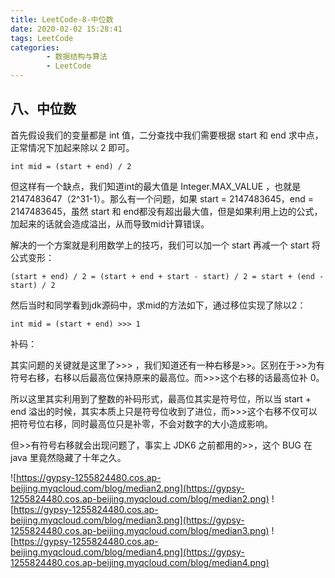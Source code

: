 ```yaml
---
title: LeetCode-8-中位数
date: 2020-02-02 15:28:41
tags: LeetCode
categories:
        - 数据结构与算法
        - LeetCode
---
```

## 八、中位数

首先假设我们的变量都是 int 值，二分查找中我们需要根据 start 和 end 求中点，正常情况下加起来除以 2 即可。

    int mid = (start + end) / 2

但这样有一个缺点，我们知道int的最大值是 Integer.MAX_VALUE ，也就是2147483647（2^31-1）。那么有一个问题，如果 start = 2147483645，end = 2147483645，虽然 start 和 end都没有超出最大值，但是如果利用上边的公式，加起来的话就会造成溢出，从而导致mid计算错误。

解决的一个方案就是利用数学上的技巧，我们可以加一个 start 再减一个 start 将公式变形：

    (start + end) / 2 = (start + end + start - start) / 2 = start + (end - start) / 2

然后当时和同学看到jdk源码中，求mid的方法如下，通过移位实现了除以2：

    int mid = (start + end) >>> 1

补码：

其实问题的关键就是这里了>>> ，我们知道还有一种右移是>>。区别在于>>为有符号右移，右移以后最高位保持原来的最高位。而>>>这个右移的话最高位补 0。

所以这里其实利用到了整数的补码形式，最高位其实是符号位，所以当 start + end 溢出的时候，其实本质上只是符号位收到了进位，而>>>这个右移不仅可以把符号位右移，同时最高位只是补零，不会对数字的大小造成影响。

但>>有符号右移就会出现问题了，事实上 JDK6 之前都用的>>，这个 BUG 在 java 里竟然隐藏了十年之久。

![https://gypsy-1255824480.cos.ap-beijing.myqcloud.com/blog/median2.png](https://gypsy-1255824480.cos.ap-beijing.myqcloud.com/blog/median2.png)
![https://gypsy-1255824480.cos.ap-beijing.myqcloud.com/blog/median3.png](https://gypsy-1255824480.cos.ap-beijing.myqcloud.com/blog/median3.png)
![https://gypsy-1255824480.cos.ap-beijing.myqcloud.com/blog/median4.png](https://gypsy-1255824480.cos.ap-beijing.myqcloud.com/blog/median4.png)



